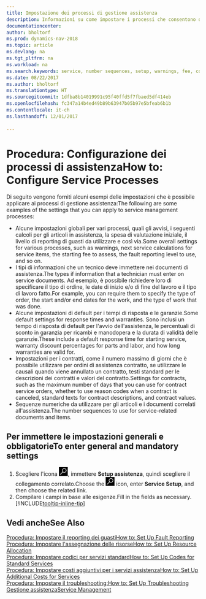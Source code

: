 ```yaml
---
title: Impostazione dei processi di gestione assistenza
description: Informazioni su come impostare i processi che consentono di assicurarsi che i clienti siano soddisfatti del servizio di assistenza clienti.
documentationcenter: 
author: bholtorf
ms.prod: dynamics-nav-2018
ms.topic: article
ms.devlang: na
ms.tgt_pltfrm: na
ms.workload: na
ms.search.keywords: service, number sequences, setup, warnings, fee, contracts, warranties
ms.date: 08/22/2017
ms.author: bholtorf
ms.translationtype: HT
ms.sourcegitcommit: 1dfba8b14019991c95f40ffd5f7fbaed5df414eb
ms.openlocfilehash: fc347a14b4ed49b89b63947b05b97e5bfeab6b1b
ms.contentlocale: it-ch
ms.lasthandoff: 12/01/2017

---
```

# <a name="how-to-configure-service-processes"></a><span data-ttu-id="b329a-103">Procedura: Configurazione dei processi di assistenza</span><span class="sxs-lookup"><span data-stu-id="b329a-103">How to: Configure Service Processes</span></span>
<span data-ttu-id="b329a-104">Di seguito vengono forniti alcuni esempi delle impostazioni che è possibile applicare ai processi di gestione assistenza:</span><span class="sxs-lookup"><span data-stu-id="b329a-104">The following are some examples of the settings that you can apply to service management processes:</span></span>  
  
* <span data-ttu-id="b329a-105">Alcune impostazioni globali per vari processi, quali gli avvisi, i seguenti calcoli per gli articoli in assistenza, la spesa di valutazione iniziale, il livello di reporting di guasti da utilizzare e così via.</span><span class="sxs-lookup"><span data-stu-id="b329a-105">Some overall settings for various processes, such as warnings, next service calculations for service items, the starting fee to assess, the fault reporting level to use, and so on.</span></span>  
* <span data-ttu-id="b329a-106">I tipi di informazioni che un tecnico deve immettere nei documenti di assistenza.</span><span class="sxs-lookup"><span data-stu-id="b329a-106">The types if information that a technician must enter on service documents.</span></span> <span data-ttu-id="b329a-107">Ad esempio, è possibile richiedere loro di specificare il tipo di ordine, le date di inizio e/o di fine del lavoro e il tipo di lavoro fatto.</span><span class="sxs-lookup"><span data-stu-id="b329a-107">For example, you can require them to specify the type of order, the start and/or end dates for the work, and the type of work that was done.</span></span>  
* <span data-ttu-id="b329a-108">Alcune impostazioni di default per i tempi di risposta e le garanzie.</span><span class="sxs-lookup"><span data-stu-id="b329a-108">Some default settings for response times and warranties.</span></span> <span data-ttu-id="b329a-109">Sono inclusi un tempo di risposta di default per l'avvio dell'assistenza, le percentuali di sconto in garanzia per ricambi e manodopera e la durata di validità delle garanzie.</span><span class="sxs-lookup"><span data-stu-id="b329a-109">These include a default response time for starting service, warranty discount percentages for parts and labor, and how long warranties are valid for.</span></span>  
* <span data-ttu-id="b329a-110">Impostazioni per i contratti, come il numero massimo di giorni che è possibile utilizzare per ordini di assistenza contratto, se utilizzare le causali quando viene annullato un contratto, testi standard per le descrizioni dei contratti e valori del contratto.</span><span class="sxs-lookup"><span data-stu-id="b329a-110">Settings for contracts, such as the maximum number of days that you can use for contract service orders, whether to use reason codes when a contract is canceled, standard texts for contract descriptions, and contract values.</span></span>  
* <span data-ttu-id="b329a-111">Sequenze numeriche da utilizzare per gli articoli e i documenti correlati all'assistenza.</span><span class="sxs-lookup"><span data-stu-id="b329a-111">The number sequences to use for service-related documents and items.</span></span>  

## <a name="to-enter-general-and-mandatory-settings"></a><span data-ttu-id="b329a-112">Per immettere le impostazioni generali e obbligatorie</span><span class="sxs-lookup"><span data-stu-id="b329a-112">To enter general and mandatory settings</span></span>
1. <span data-ttu-id="b329a-113">Scegliere l'icona ![Cerca pagina o report](media/ui-search/search_small.png "icona Cerca pagina o report"), immettere **Setup assistenza**, quindi scegliere il collegamento correlato.</span><span class="sxs-lookup"><span data-stu-id="b329a-113">Choose the ![Search for Page or Report](media/ui-search/search_small.png "Search for Page or Report icon") icon, enter **Service Setup**, and then choose the related link.</span></span>
2. <span data-ttu-id="b329a-114">Compilare i campi in base alle esigenze.</span><span class="sxs-lookup"><span data-stu-id="b329a-114">Fill in the fields as necessary.</span></span> [!INCLUDE[tooltip-inline-tip](includes/tooltip-inline-tip_md.md)]  

## <a name="see-also"></a><span data-ttu-id="b329a-115">Vedi anche</span><span class="sxs-lookup"><span data-stu-id="b329a-115">See Also</span></span>  
[<span data-ttu-id="b329a-116">Procedura: Impostare il reporting dei guasti</span><span class="sxs-lookup"><span data-stu-id="b329a-116">How to: Set Up Fault Reporting</span></span>](service-how-setup-fault-reporting.md)  
[<span data-ttu-id="b329a-117">Procedura: Impostare l'assegnazione delle risorse</span><span class="sxs-lookup"><span data-stu-id="b329a-117">How to: Set Up Resource Allocation</span></span>](service-how-setup-resource-allocation.md)  
[<span data-ttu-id="b329a-118">Procedura: Impostare codici per servizi standard</span><span class="sxs-lookup"><span data-stu-id="b329a-118">How to: Set Up Codes for Standard Services</span></span>](service-how-setup-service-coding.md)  
[<span data-ttu-id="b329a-119">Procedura: Impostare costi aggiuntivi per i servizi assistenza</span><span class="sxs-lookup"><span data-stu-id="b329a-119">How to: Set Up Additional Costs for Services</span></span>](service-how-setup-service-costs-pricing.md)  
[<span data-ttu-id="b329a-120">Procedura: Impostare il troubleshooting:</span><span class="sxs-lookup"><span data-stu-id="b329a-120">How to: Set Up Troubleshooting</span></span>](service-how-setup-troubleshooting.md)  
[<span data-ttu-id="b329a-121">Gestione assistenza</span><span class="sxs-lookup"><span data-stu-id="b329a-121">Service Management</span></span>](service-service.md)  

